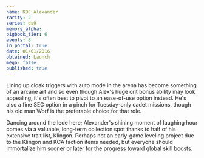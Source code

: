 ```yaml
---
name: KDF Alexander
rarity: 2
series: ds9
memory_alpha:
bigbook_tier: 6
events: 8
in_portal: true
date: 01/01/2016
obtained: Launch
mega: false
published: true
---
```


Lining up cloak triggers with auto mode in the arena has become something of an arcane art and so even though Alex's huge crit bonus ability may look appealing, it's often best to pivot to an ease-of-use option instead. He's also a fine SEC option in a pinch for Tuesday-only cadet missions, though his old man Worf is the preferable choice for that role.

Dancing around the lede here; Alexander's shining moment of laughing hour comes via a valuable, long-term collection spot thanks to half of his extensive trait list, Klingon. Perhaps not an early-game leveling project due to the Klingon and KCA faction items needed, but everyone should immortalize him sooner or later for the progress toward global skill boosts.
